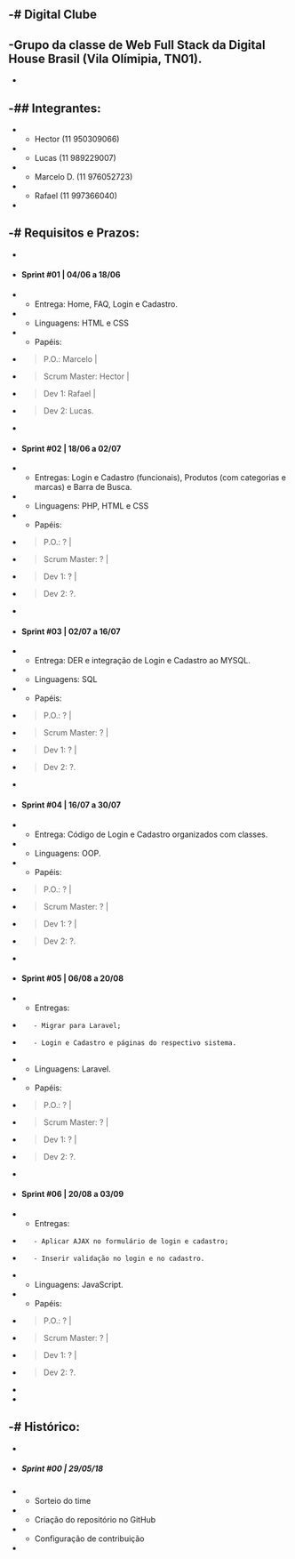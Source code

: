-# Digital Clube
----
-Grupo da classe de Web Full Stack da Digital House Brasil (Vila Olímipia, TN01).
-
-
-## Integrantes:
----
-  - Hector (11 950309066)
-  - Lucas (11 989229007)
-  - Marcelo D. (11 976052723)
-  - Rafael (11 997366040)
-
-# Requisitos e Prazos:
----
-
-  #### Sprint #01 | 04/06 a 18/06
-  - Entrega: Home, FAQ, Login e Cadastro.
-  - Linguagens: HTML e CSS
-  - Papéis:
-    > P.O.: Marcelo | 
-    > Scrum Master: Hector | 
-    > Dev 1: Rafael | 
-    > Dev 2: Lucas.
-  
-  #### Sprint #02 | 18/06 a 02/07
-  - Entregas: Login e Cadastro (funcionais), Produtos (com categorias e marcas) e Barra de Busca.
-  - Linguagens: PHP, HTML e CSS
-  - Papéis:
-    > P.O.: ? | 
-    > Scrum Master: ? | 
-    > Dev 1: ? | 
-    > Dev 2: ?.
-  
-  #### Sprint #03 | 02/07 a 16/07
-  - Entrega: DER e integração de Login e Cadastro ao MYSQL.
-  - Linguagens: SQL
-  - Papéis:
-    > P.O.: ? | 
-    > Scrum Master: ? | 
-    > Dev 1: ? | 
-    > Dev 2: ?.
-  
-  #### Sprint #04 | 16/07 a 30/07
-  - Entrega: Código de Login e Cadastro organizados com classes.
-  - Linguagens: OOP.
-  - Papéis:
-    > P.O.: ? | 
-    > Scrum Master: ? | 
-    > Dev 1: ? | 
-    > Dev 2: ?.
-  
-  #### Sprint #05 | 06/08 a 20/08
-  - Entregas:
-        - Migrar para Laravel;
-        - Login e Cadastro e páginas do respectivo sistema.
-  - Linguagens: Laravel.
-  - Papéis:
-    > P.O.: ? | 
-    > Scrum Master: ? | 
-    > Dev 1: ? | 
-    > Dev 2: ?.
-  
-  #### Sprint #06 | 20/08 a 03/09
-  - Entregas:
-        - Aplicar AJAX no formulário de login e cadastro;
-        - Inserir validação no login e no cadastro.
-  - Linguagens: JavaScript.
-  - Papéis:
-    > P.O.: ? | 
-    > Scrum Master: ? | 
-    > Dev 1: ? | 
-    > Dev 2: ?.
-  
-
-# Histórico:
----
-
-  ##### Sprint #00 | 29/05/18
-  - Sorteio do time
-  - Criação do repositório no GitHub
-  - Configuração de contribuição
-
